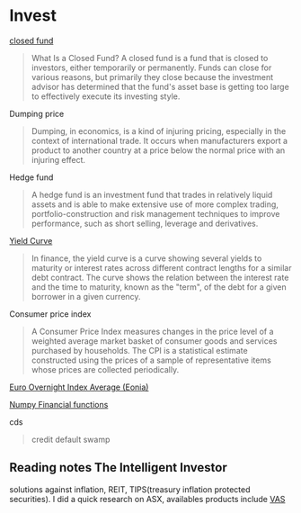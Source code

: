 # Invest

[closed fund](https://www.investopedia.com/terms/c/closedfund.asp)

> What Is a Closed Fund?
A closed fund is a fund that is closed to investors, either temporarily or permanently. Funds can close for various reasons, but primarily they close because the investment advisor has determined that the fund's asset base is getting too large to effectively execute its investing style.


Dumping price

> Dumping, in economics, is a kind of injuring pricing, especially in the context of international trade. It occurs when manufacturers export a product to another country at a price below the normal price with an injuring effect.

Hedge fund

> A hedge fund is an investment fund that trades in relatively liquid assets and is able to make extensive use of more complex trading, portfolio-construction and risk management techniques to improve performance, such as short selling, leverage and derivatives.

[Yield Curve](https://www.investopedia.com/terms/i/invertedyieldcurve.asp)

> In finance, the yield curve is a curve showing several yields to maturity or interest rates across different contract lengths for a similar debt contract. The curve shows the relation between the interest rate and the time to maturity, known as the "term", of the debt for a given borrower in a given currency. 

Consumer price index

> A Consumer Price Index measures changes in the price level of a weighted average market basket of consumer goods and services purchased by households. The CPI is a statistical estimate constructed using the prices of a sample of representative items whose prices are collected periodically.

[Euro Overnight Index Average (Eonia)](https://www.investopedia.com/terms/e/eonia.asp)

[Numpy Financial functions](https://numpy.org/numpy-financial/)

cds
> credit default swamp

## Reading notes The Intelligent Investor

solutions against inflation, REIT, TIPS(treasury inflation protected securities). I did a quick research on ASX, availables products include [VAS](https://www.vanguardinvestments.com.au/retail/ret/investments/product.html#/fundDetail/etf/portId=8205/?overview)
